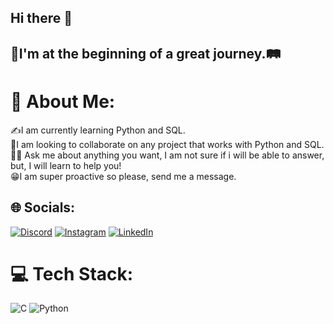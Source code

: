 ## Hi there 👋
## 🧭I'm at the beginning of a great journey.🛤️
# 💫 About Me:
✍I am currently learning Python and SQL.<br>🤝I am looking to collaborate on any project that works with Python and SQL.<br>🤔💭 Ask me about anything you want, I am not sure if i will be able to answer, but, I will learn to help you!<br>😁I am super proactive so please, send me a message.

## 🌐 Socials:
[![Discord](https://img.shields.io/badge/Discord-%237289DA.svg?logo=discord&logoColor=white)](https://discord.gg/bergzera606#6512) [![Instagram](https://img.shields.io/badge/Instagram-%23E4405F.svg?logo=Instagram&logoColor=white)](https://instagram.com/https://www.instagram.com/lucas_t_berr/) [![LinkedIn](https://img.shields.io/badge/LinkedIn-%230077B5.svg?logo=linkedin&logoColor=white)](https://linkedin.com/in/https://www.linkedin.com/in/lucasberr/) 

# 💻 Tech Stack:
![C](https://img.shields.io/badge/c-%2300599C.svg?style=for-the-badge&logo=c&logoColor=white) ![Python](https://img.shields.io/badge/python-3670A0?style=for-the-badge&logo=python&logoColor=ffdd54)

